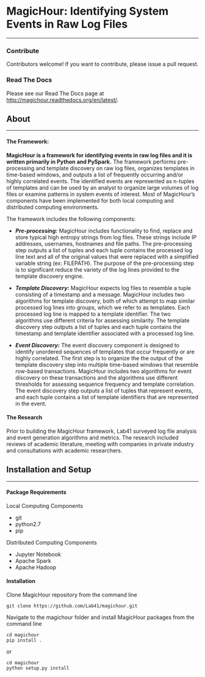 # MagicHour: Identifying System Events in Raw Log Files 
- - -

### Contribute

Contributors welcome! If you want to contribute, please issue a pull request.

### Read The Docs

Please see our Read The Docs page at <http://magichour.readthedocs.org/en/latest/>.

## About
- - -

#### The Framework:

**MagicHour is a framework for identifying events in raw log files and it is written primarily in Python and PySpark.** The framework performs pre-processing and template discovery on raw log files, organizes templates in time-based windows, and outputs a list of frequently occurring and/or highly correlated events. The identified events are represented as n-tuples of templates and can be used by an analyst to organize large volumes of log files or examine patterns in system events of interest. Most of MagicHour’s components have been implemented for both local computing and distributed computing environments.

The framework includes the following components:  

* ***Pre-processing:*** MagicHour includes functionality to find, replace and store typical high entropy strings from log files. These strings include IP addresses, usernames, hostnames and file paths. The pre-processing step outputs a list of tuples and each tuple contains the processed log line text and all of the original values that were replaced with a simplified variable string (ex: FILEPATH). The purpose of the pre-processing step is to significant reduce the variety of the log lines provided to the template discovery engine.

* ***Template Discovery:*** MagicHour expects log files to resemble a tuple consisting of a timestamp and a message. MagicHour includes two algorithms for template discovery, both of which attempt to map similar processed log lines into groups, which we refer to as templates. Each processed log line is mapped to a template identifier. The two algorithms use different criteria for assessing similarity. The template discovery step outputs a list of tuples and each tuple contains the timestamp and template identifier associated with a processed log line. 

* ***Event Discovery:*** The event discovery component is designed to identify unordered sequences of templates that occur frequently or are highly correlated. The first step is to organize the the output of the template discovery step into multiple time-based windows that resemble row-based transactions. MagicHour includes two algorithms for event discovery on these transactions and the algorithms use different thresholds for assessing sequence frequency and template correlation. The event discovery step outputs a list of tuples that represent events, and each tuple contains a list of template identifiers that are represented in the event.

#### The Research

Prior to building the MagicHour framework, Lab41 surveyed log file analysis and event generation algorithms and metrics. The research included reviews of academic literature, meeting with companies in private industry and consultations with academic researchers.

## Installation and Setup
- - -

#### Package Requirements

Local Computing Components
* git
* python2.7
* pip

Distributed Computing Components
* Jupyter Notebook
* Apache Spark 
* Apache Hadoop 

#### Installation

Clone MagicHour repository from the command line
```
git clone https://github.com/Lab41/magichour.git
```

Navigate to the magichour folder and install MagicHour packages from the command line
```
cd magichour
pip install .
```
or
```
cd magichour
python setup.py install
```
